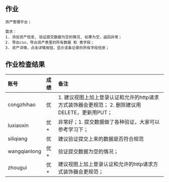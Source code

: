 ## 作业

```
资产管理平台；

需求：
1. 添加资产信息, 验证提交数据为空的情况, 如果为空，返回异常；
2. 导出csv，导出资产表里的所有数据 和 表字段；
3. 资产详情，点击详情按钮，显示该条记录的所有字段信息；
```

## 作业检查结果
|账号            |成绩 |备注               |   
|:--------------|:--- |:----------------- |
|congzhihao        |优    | 1. 建议视图上加上登录认证和允许的http请求方式装饰器会更规范； 2. 删除建议用DELETE，更新用PUT；                    |
|luxiaoxin         |优+   | 非常好；1. 提交数据做了各种验证，大家可以参考学习下；                    |
|siliqiang         |优    | 建议验证提交上来的数据是否符合规范                  |
|wangqianlong      |优+   | 验证提交数据为空的情况；                   |
|zhougui           |优+   | 建议视图上加上登录认证和允许的http请求方式装饰器会更规范；                   |
